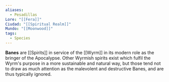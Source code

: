 ```yaml
---
aliases:
  - Pesadillas
Lore: "[[Fera]]"
Ciudad: "[[Spiritual Realm]]"
Mundo: "[[Moonwood]]"
tags:
  - Species
---
```

**Banes** are [[Spirits]] in service of the [[Wyrm]] in its modern role as the bringer of the Apocalypse. Other Wyrmish spirits exist which fulfil the Wyrm's purpose in a more sustainable and natural way, but those tend not to draw as much attention as the malevolent and destructive Banes, and are thus typically ignored.